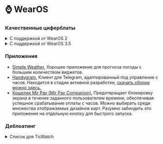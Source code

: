 # ⌚️ WearOS

### Качественные циферблаты

<details>

<summary>С поддержкой от WearOS 2</summary>

| Ссылка на Google Play | Превью |
| --------------------- | ------ |
| [Looks Watch Faces <sup>`(WearOS 2.xx+)`</sup>](https://www.apkmirror.com/apk/ustwo-studios/looks-android-wear-watch-faces-android-wear/looks-android-wear-watch-faces-android-wear-1-20-0-release/) | ![lwf-1](https://github.com/user-attachments/assets/af7288dd-e845-4281-9cba-79c5dd7f2b53) ![lwf-2](https://github.com/user-attachments/assets/22233942-52fb-4c7f-9159-bafd71aa021a) |
| [MNML Thin <sup>`(WearOS 2.xx+)`</sup>](https://play.google.com/store/apps/details?id=com.watchfacestudio.awfmnmlthin) | ![mnml-thin-1](https://github.com/begoniacommunity/list/assets/76614596/f20619fa-a075-4e44-b960-1e7c19f6d41a) ![mnml-thin-2](https://github.com/begoniacommunity/list/assets/76614596/636932a0-9741-4007-ba29-77757087dfa3) |
| [Wave <sup>`(WearOS 2.xx+)`</sup>](https://play.google.com/store/apps/details?id=com.watchfacestudio.awfwave) | ![wave-1](https://github.com/begoniacommunity/list/assets/76614596/ce01aeaf-beca-46ae-9f12-6b2ff7b2d2c8) ![wave-2](https://github.com/begoniacommunity/list/assets/76614596/2a334a0b-6708-4093-bd0c-351f83800235) |
| [Pacific E <sup>`(WearOS 2.xx+, не содержат цифрового варианта)`</sup>](https://play.google.com/store/apps/details?id=com.amoledwatchfaces.pacifice) | ![pacific-e](https://github.com/begoniacommunity/list/assets/76614596/7dbeb0b4-b612-499a-9627-9104d1f4c259) ![pacific-e-2](https://github.com/begoniacommunity/list/assets/76614596/1187b634-919f-4682-a845-c0b032b89a61) |

</details>

<details>

<summary>С поддержкой от WearOS 3.5</summary>

| Ссылка на Google Play | Превью |
| --------------------- | ------ |
| [Nebula <sup>`(WearOS 3.5+)`</sup>](https://play.google.com/store/apps/details?id=time.flies.nebula) | ![nebula-1](https://github.com/user-attachments/assets/1a142758-ec12-4780-8023-7b6635edbe51) ![nebula-2](https://github.com/user-attachments/assets/e28a3379-dc25-4deb-a025-b01af47f6165) |
| [Google Pixel Watchfaces <sup>`(WearOS 3.5+)`</sup>](https://www.apkmirror.com/apk/google-inc/google-watch-faces-wear-os/google-watch-faces-wear-os-1-1-69-533225592-release/google-pixel-watch-faces-wear-os-1-1-69-533225592-android-apk-download/) | ![pw-1](https://github.com/user-attachments/assets/089505a6-3796-40d6-ba72-cd62917edcf3) ![pw-2](https://github.com/user-attachments/assets/c0950726-7cc5-4ad0-a539-edd1ab8310cb) |

</details>

### Приложения
* [Simple Weather.](https://play.google.com/store/apps/details?id=com.thewizrd.simpleweather&hl=en_US&gl=US) Хорошее приложение для прогноза погоды с большим количеством виджетов.
* [Handygram.](https://github.com/HandyGram/HandyGram) Клиент для Telegram, адаптированный под управление с часов. Находится в стадии активной разработки, [скачать сборки можно здесь.](https://t.me/handygram_client)
* [Кошелек Mir Pay (Mir Pay Companion).](https://github.com/the-dise/Mir-Pay-Wallet) Предотвращает блокировку экрана в течение заданного пользователем времени, обеспечивая успешное срабатывание оплаты с часов. Можно выбирать среди множества отображаемых дизайнов карт. Разумно забиндить это приложение на отдельную кнопку для быстрого запуска.

### Деблоатинг

<details>

<summary>Список для TicWatch</summary>

> Все указанные ниже пакеты безопасны к удалению/отключению.  
> Списки соответствуют набору приложений на моделях E3 и Pro 3.

### [Удобный деблоатер на основе PowerShell](https://github.com/bugreportion/TicWatch-Debloater)

### Приложения от Mobvoi

| Имя пакета  | Название приложения | Описание |
| ----------- | ------------------- | -------- |
| com.mobvoi.wear.bloodoxygen | Tic кислород/TicOxygen | Отслеживание уровня кислорода в крови (так же является зависимостью приложения Tic сон, если активна опция отслеживания уровня кислорода во время сна) |
| com.mobvoi.wear.calculator.aw | Калькулятор/Calculator | Приложение Калькулятора |
| com.mobvoi.wear.privacy.aw | Конфиденциальность/Mobvoi Privacy | Общие настройки разрешений и параметры сбора данных для приложений от Mobvoi |
| com.mobvoi.wear.launcher.aw | Домашний экран часов | Единственная функция – 2x2 сетка в меню приложений. После отключения приложения, возвращается стандартный лаунчер с меню приложений в виде списка, а так же добавляются новые анимации открытия меню и перехода в приложение |
| com.mobvoi.wear.fitness.aw | Tic упражнение/TicCoach | Отслеживание множества видов активных физических тренировок |
| com.mobvoi.wear.breath | Tic дыхание/TicBreating | Тренировка дыхания различной продолжительности |
| com.mobvoi.wear.mcuservice.aw | Essential mode | Режим экстренного энергосбережения и опция "Батарея/Сохранение экрана" в настройках |
| com.mobvoi.wear.overlay.mcuservice | — | Оверлей, относящийся к пакету выше |
| com.mobvoi.wear.account.aw | — | Авторизация в аккаунте Mobvoi для предустановленных приложений |
| com.mobvoi.wear.sleep.aw | Tic сон/TicSleep | Отслеживание продолжительности и качества сна |
| com.mobvoi.wear.pressure | Tic дзен/TicZen | Отслеживание уровня стресса |
| com.mobvoi.wear.heartrate.aw | Tic пульс/TicPulse | Отслеживание пульса |
| com.mobvoi.wear.health.aw | Tic здоровье/TicHealth | Общая сводка показателей здоровья, отслеживаемых часами |
| com.mobvoi.wear.recorder | Tic запись/VoiceMemo | Диктофон или голосовые заметки |
| com.mobvoi.care | TicCare | «Семейный доступ» (позволяет просматривать показатели состояния здоровья добавленных членов семьи) |
| com.mobvoi.ticwear.noisedetect | Tic шум/TicHearing | Измерение уровня окружающего шума |
| com.mobvoi.companion.aw | TicCompanion | Соединение часов с мобильным приложением Mobvoi |
| com.mobvoi.wear.watchface.aw | — | Циферблаты от Mobvoi (только WearOS 2.45) |
| com.mobvoi.mwf.magicfaces | — | Циферблаты от Mobvoi (только WearOS 3.5) |
| com.mobvoi.wear.system.aw | — | Анимация при подключении зарядки |
| com.google.android.wearable.overlay.home.mobvoi.tiles | — | — |
| com.mobvoi.ticwatch.jupiter.home | — | — |
| com.mobvoi.wear.appsservice | — | — |

### Приложения от Google

| Имя пакета  | Название приложения | Функционал |
| ----------- | ------------------- | ---------- |
| com.google.android.apps.fitness | Пульс в Fit, Цели в Fit, Тренировки, Fit Дыхание | — |
| com.google.android.clockwork.flashlight | Фонарик | Удобно подсветить путь до туалета. Можно зажать на экране с запущенным приложением, чтобы открыть пасхалку |
| com.google.android.GoogleCamera | Камера | Компаньон для Google Камеры |
| com.google.android.apps.walletnfcrel | Google Pay/Кошелек | Оплата покупок с картами Visa/MasterCard. Хранение дисконтных карт и билетов. Не работает в России |
| com.google.android.inputmethod.latin | Gboard | Ввод текста с помощью наэкранной клавиатуры или голосовой ввод |
| com.google.android.apps.maps | Google Карты | — |
| com.google.android.wearable.assistant | Google Ассистент | Не работает на часах от Mobvoi |
| com.google.android.apps.wearable.phone | Телефон и Контакты | Осуществление голосовых вызовов с часов (путём трансляции с телефона) |
| com.google.android.apps.handwriting.ime | Рукописный ввод | — |
| com.google.android.deskclock | Секундомер, Таймер, Таймер для мытья рук, Будильник | — |

</details>
